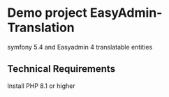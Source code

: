 # Demo project EasyAdmin-Translation
symfony 5.4 and Easyadmin 4 translatable entities
## Technical Requirements
Install PHP 8.1 or higher 
